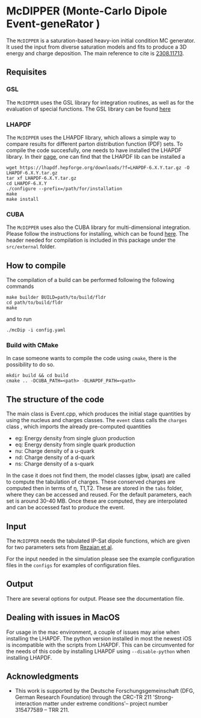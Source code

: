 # McDIPPER (Monte-Carlo Dipole Event-geneRator )

The ```McDIPPER``` is a saturation-based heavy-ion initial condition MC generator. It used the input from diverse saturation models and fits to produce a 3D energy and charge deposition. The main reference to cite is [2308.11713](https://arxiv.org/abs/2308.11713).

## Requisites 

### GSL

The ```McDIPPER``` uses the GSL library for integration routines, as well as for the evaluation of special functions. The GSL library can be found [here](https://www.gnu.org/software/gsl/)

### LHAPDF 

The ```McDIPPER``` uses the LHAPDF library, which allows a simple way to compare results for different parton distribution function (PDF) sets. To compile the code succesfully, one needs to have installed the LHAPDF library. In their [page](https://lhapdf.hepforge.org/install.html), one can find that the LHAPDF lib can be installed a
```
wget https://lhapdf.hepforge.org/downloads/?f=LHAPDF-6.X.Y.tar.gz -O LHAPDF-6.X.Y.tar.gz
tar xf LHAPDF-6.X.Y.tar.gz
cd LHAPDF-6.X.Y
./configure --prefix=/path/for/installation
make
make install
```

### CUBA

The ```McDIPPER``` uses also the CUBA library for multi-dimensional integration. Please follow the instructions for installing, which can be found [here](https://feynarts.de/cuba/). The header needed for compilation is included in this package under the ``` src/external ``` folder. 

## How to compile

The compilation of a build can be performed following the following commands  
```
make builder BUILD=path/to/build/fldr
cd path/to/build/fldr
make
```
and to run
```
./mcDip -i config.yaml
```

### Build with CMake

In case someone wants to compile the code using `cmake`, there is the possibility to do so.
```
mkdir build && cd build
cmake .. -DCUBA_PATH=<path> -DLHAPDF_PATH=<path>
```


## The structure of the code

The main class is Event.cpp, which produces the initial stage quantities by using the nucleus and charges classes. The ``` event ``` class calls the ``` charges ``` class , which imports the already pre-computed quantities 

- eg: Energy density from single gluon production 
- eq: Energy density from single quark production 
- nu: Charge density of a u-quark
- nd: Charge density of a d-quark
- ns: Charge density of a s-quark

In the case it does not find them, the model classes (gbw, ipsat) are called to compute the tabulation of charges. These conserved charges are computed then in terms of η, T1,T2. These are stored in the ``` tabs ``` folder, where they can be accessed and reused. For the default parameters, each set is around 30-40 MB. Once these are computed, they are interpolated and can be accessed fast to produce the event. 

## Input 

The ```McDIPPER``` needs the tabulated IP-Sat dipole functions, which are given for two parameters sets from [Rezaian et al](https://arxiv.org/abs/1212.2974).

For the input needed in the simulation please see the example configuration files in the ``` configs ``` for examples of configuration files. 

## Output 

There are several options for output. Please see the documentation file. 

## Dealing with issues in MacOS 

For usage in the mac environment, a couple of issues may arise when installing the LHAPDF. The python version installed in most the newest iOS is incompatible with the scripts from LHAPDF. This can be circumvented for the needs of this code by installing LHAPDF using ``` --disable-python ``` when installing LHAPDF.


## Acknowledgments

- This work is supported by the Deutsche Forschungsgemeinschaft (DFG, German Research Foundation) through the CRC-TR 211 'Strong-interaction matter under extreme conditions'– project number 315477589 – TRR 211.

